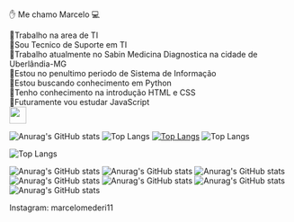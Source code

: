 :raised_hand: Me chamo Marcelo :computer:

:small_blue_diamond:Trabalho na area de TI <br/>
:small_blue_diamond:Sou Tecnico de Suporte em TI<br/>
:small_blue_diamond:Trabalho atualmente no Sabin Medicina Diagnostica na cidade de Uberlândia-MG<br/>
:small_blue_diamond:Estou no penultimo periodo de Sistema de Informação<br/>
:small_blue_diamond:Estou buscando conhecimento em Python<br/>
:small_blue_diamond:Tenho conhecimento na introdução HTML e CSS<br/>
:small_blue_diamond:Futuramente vou estudar JavaScript<br/>
<img src=https://github.com/TheDudeThatCode/TheDudeThatCode/blob/master/Assets/Earth.gif width="30">

![Anurag's GitHub stats](https://github-readme-stats.vercel.app/api?username=MarceloMederi&show_icons=true&theme=radical)
![Top Langs](https://github-readme-streak-stats.herokuapp.com/?user=MarceloMederi&show_icons=true&theme=radical)
[![Top Langs](https://github-readme-stats.vercel.app/api/top-langs/?username=MarceloMederi&show_icons=true&theme=radical)](https://github.com/MarceloMederi/github-readme-stats)
![Top Langs](https://github-profile-trophy.vercel.app/?username=MarceloMederi&show_icons=true&theme=radical)

![Top Langs](https://hits.seeyoufarm.com/api/count/incr/badge.svg?url=https%3A%2F%2Fgithub.com%2F{MarceloMederi}1212%2Fhit-counter)


![Anurag's GitHub stats](https://img.shields.io/badge/HTML5-E34F26?style=for-the-badge&logo=html5&logoColor=white)
![Anurag's GitHub stats](https://img.shields.io/badge/JavaScript-323330?style=for-the-badge&logo=javascript&logoColor=F7DF1E)
![Anurag's GitHub stats](https://img.shields.io/badge/Pandas-2C2D72?style=for-the-badge&logo=pandas&logoColor=white)
![Anurag's GitHub stats](https://img.shields.io/badge/Python-FFD43B?style=for-the-badge&logo=python&logoColor=blue)
![Anurag's GitHub stats](https://img.shields.io/badge/Scratch-4D97FF?style=for-the-badge&logo=Scratch&logoColor=white)
![Anurag's GitHub stats](https://img.shields.io/badge/Cent%20OS-262577?style=for-the-badge&logo=CentOS&logoColor=white)
![Anurag's GitHub stats](https://img.shields.io/badge/Windows-0078D6?style=for-the-badge&logo=windows&logoColor=white)




Instagram: marcelomederi11

<!---
MarceloMederi/MarceloMederi is a ✨ special ✨ repository because its `README.md` (this file) appears on your GitHub profile.
You can click the Preview link to take a look at your changes.
--->
